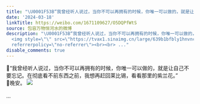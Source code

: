 ```yaml
---
title: "\U0001F53B“我曾经听人说过，当你不可以再拥有的时候，你唯一可以做的，就是让自己不要忘记。在彻底看不前东西之前，我想再赶回莱比锡，看看那里的紫兰花。”\U0001F53B晚安..."
date: '2024-03-18'
linkTitle: https://weibo.com/1671109627/O5DQPfWtS
source: 包容万物恒河水的微博
description: "\U0001F53B“我曾经听人说过，当你不可以再拥有的时候，你唯一可以做的，就是让自己不要忘记。在彻底看不前东西之前，我想再赶回莱比锡，看看那里的紫兰花。”<br>\U0001F53B晚安。
  <img style=\"\" src=\"https://tvax1.sinaimg.cn/large/639b1bfbly1hnvncql57oj21400qoat4.jpg\"
  referrerpolicy=\"no-referrer\"><br><br> ..."
disable_comments: true
---
```

🔻“我曾经听人说过，当你不可以再拥有的时候，你唯一可以做的，就是让自己不要忘记。在彻底看不前东西之前，我想再赶回莱比锡，看看那里的紫兰花。”<br>🔻晚安。 <img style="" src="https://tvax1.sinaimg.cn/large/639b1bfbly1hnvncql57oj21400qoat4.jpg" referrerpolicy="no-referrer"><br><br> ...